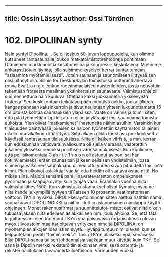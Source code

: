 
---
title: Ossin Lässyt
author: Ossi Törrönen
---

    
# 102. DIPOLIINAN synty
Näin syntyi Dipoliina.	..
Se oli joskus 50-luvun loppupuolella, kun olimme kutsuneet rantasaunalle joukon
matkatoimistotirehtöörejä pohtimaan Otaniemen markkinointia kesähotellina ja kongressi-
keskuksena. Mietimme ankarasti jotain jäynää, jolla saisimme kyseiset herrat suhtautumaan
"asiaamme myötämielisesti". Jotain saunaan ja saunomiseen liittyvää sen olisi pitänyt olla.
Silloin toi Teekkarikylän toimistossa uutterasti ahertava rouva Eva L a n g e jonkun
ruotsinmaalaisen naistenlehden, jossa neuvottiin tekemään froteesta maailman yksinkertaisin
saunavaate. Valmistusohje oli suomennettuna näin kuuluva: Otetaan kaksi juoksumetriä
yksilevyistä froteeta. Sen keskikohtaan leikataan pään mentävä aukko, jonka jälkeen kangas
pannaan kaksinkerroin ja sivut neulotaan yhteen lukuunottamatta 15 cm pituista kohtaa
saumauksien yläpäissä. Vaate on valmis ja toimii siten, että pää työnnetään läpi leikatun reijän
ja yläraajat em. saumaamattomista aukoista. Ylen olivat "matkamiehet" ihastuneita näihin
asuihin. Varsinkin kun tilaisuuden päättyessä jokaisen kainaloon työnnettiin käyttämätön
tällainen oikein muovikalvoon käärittynä. Siitä alkaen olikin tämä asu poikkeuksetta käytössä
rantasaunan tilaisuuksissa. Niitä oli kaiken värisiä, ja mm. kerran, kun eduskunnan
valtiovarainvaliokunta oli siellä vieraana, vaatetettiin jokainen yleiseksi riemuksi poliittisen
värinsä mukaisesti. Kun kuulimme, että poliisikomentaja C ab r i e 1 s s o n oli astunut avioon,
sai hän kotiinviemiseksi erään saunasitsin jälkeen sellaisen yhdistelmän, jossa sininen ja
valkoinen saunakaapu oli neulottu yhden sivun pituudelta toisiinsa kiinni. Pian alkoivat
asiakkaat vaatia, että heidän oli saatava ostaa niitä. No mikäs siinä. Majoitusemäntä pani
Iiinavaatevaraston ompelukoneet pyörimään ja kaapuja syntyi kuin tyhjää vaan. Eräänäkin
vuonna niitä valmistui lähes 1500. Kun valmistuskustannukset olivat kympin, myimme niitä
kahdella kympillä tyytyen tä11aiseen 10 prosentin vaatimattomaan voittoon TKY:n hyväksi.
DIPOLI-keräystoiminnan sitten alettua ristittiin nämä saunakaavut DIPOLIINOIKSI ja niihin
liitettiin asianomainen nimilappu käyttö-ohjeineen. Monet rakennusfirmat ja suunnittelutoi-
mistot ostivat niitä oikein tukussa jakaen niitä edelleen asiakkailleen mm. joululahjoina.
Se, että tätä kirjoittaessani olen todennut TKY:n yhä paisuvassa organisatiossa olevan myös
siivoustoimintaa harjoittavan yrityksen nimeltä DIPOLIINA, on myöhempien aikojen
idealistien syytä. Hyväpä tuntuu nimi olevan, kun se kelpuutetaan peräti "toiminimeksi".
Tosin TKY:n alaiseksi epäitsenäiseksi. Eikä DIPOLI-sanaa tai sen johdannaisia saakaan muut
käyttää kuin TKY. Se sana ja Dipolin merkki rekisteröitiin aikoinaan virallisesti patentti- ja
rekisterihallituksen tavaramerkkiluetteloon. Varmuuden vuoksi.


